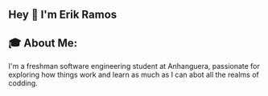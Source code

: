 ## Hey 👋 I'm Erik Ramos

## 🎓 About Me:
I'm a freshman software engineering student at Anhanguera, passionate for exploring how things work and learn as much as I can abot all the realms of codding.

<!--
**DerikFlamel/DerikFlamel** is a ✨ _special_ ✨ repository because its `README.md` (this file) appears on your GitHub profile.

Here are some ideas to get you started:

- 🔭 I’m currently working on ...
- 🌱 I’m currently learning ...
- 👯 I’m looking to collaborate on ...
- 🤔 I’m looking for help with ...
- 💬 Ask me about ...
- 📫 How to reach me: ...
- 😄 Pronouns: ...
- ⚡ Fun fact: ...
-->
